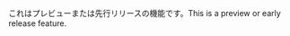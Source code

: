 <span data-ttu-id="f62c2-101">これはプレビューまたは先行リリースの機能です。</span><span class="sxs-lookup"><span data-stu-id="f62c2-101">This is a preview or early release feature.</span></span>